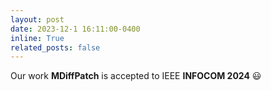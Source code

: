 ```yaml
---
layout: post
date: 2023-12-1 16:11:00-0400
inline: True
related_posts: false
---
```

Our work **MDiffPatch** is accepted to IEEE **INFOCOM 2024** 😃
